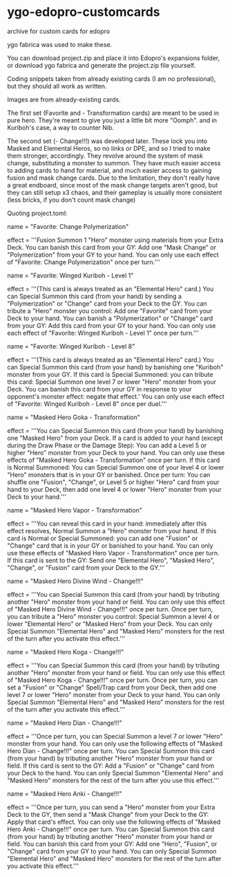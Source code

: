 # ygo-edopro-customcards
archive for custom cards for edopro

ygo fabrica was used to make these.

You can download project.zip and place it into Edopro's expansions folder, or download ygo fabrica and generate the project.zip file yourself.

Coding snippets taken from already existing cards (I am no professional), but they should all work as written.

Images are from already-existing cards.

The first set (Favorite and - Transformation cards) are meant to be used in pure hero. They're meant to give you just a little bit more "Oomph". and in Kuriboh's case, a way to counter Nib.

The second set (- Change!!!) was developed later. These lock you into Masked and Elemental Heros, so no links or DPE, and so I tried to make them stronger, accordingly.
They revolve around the system of mask change, substituting a monster to summon. They have much easier access to adding cards to hand for material, and much easier access to gaining fusion and mask change cards.
Due to the limitation, they don't really have a great endboard, since most of the mask change targets aren't good, but they can still setup x3 chaos, and their gameplay is usually more consistent (less bricks, if you don't count mask change)

Quoting project.toml:

name = "Favorite: Change Polymerization"

effect = '''Fusion Summon 1 "Hero" monster using materials from your Extra Deck.
You can banish this card from your GY: Add one "Mask Change" or "Polymerization" from your GY to your hand.
You can only use each effect of "Favorite: Change Polymerization" once per turn.'''


name = "Favorite: Winged Kuriboh - Level 1"

effect = '''(This card is always treated as an "Elemental Hero" card.)
You can Special Summon this card (from your hand) by sending a "Polymerization" or "Change" card from your Deck to the GY.
You can tribute a "Hero" monster you control: Add one "Favorite" card from your Deck to your hand.
You can banish a "Polymerization" or "Change" card from your GY: Add this card from your GY to your hand.
You can only use each effect of "Favorite: Winged Kuriboh - Level 1" once per turn.'''


name = "Favorite: Winged Kuriboh - Level 8"

effect = '''(This card is always treated as an "Elemental Hero" card.)
You can Special Summon this card (from your hand) by banishing one "Kuriboh" monster from your GY.
If this card is Special Summoned: you can tribute this card: Special Summon one level 7 or lower "Hero" monster from your Deck.
You can banish this card from your GY in response to your opponent's monster effect: negate that effect.'
You can only use each effect of "Favorite: Winged Kuriboh - Level 8" once per duel.'''


name = "Masked Hero Goka - Transformation"

effect = '''You can Special Summon this card (from your hand) by banishing one "Masked Hero" from your Deck.
If a card is added to your hand (except during the Draw Phase or the Damage Step): You can add a Level 5 or higher "Hero" monster from your Deck to your hand.
You can only use these effects of "Masked Hero Goka - Transformation" once per turn.
If this card is Normal Summoned: You can Special Summon one of your level 4 or lower "Hero" monsters that is in your GY or banished.
Once per turn: You can shuffle one "Fusion", "Change", or Level 5 or higher "Hero" card from your hand to your Deck, then add one level 4 or lower "Hero" monster from your Deck to your hand.'''


name = "Masked Hero Vapor - Transformation"

effect = '''You can reveal this card in your hand: immediately after this effect resolves, Normal Summon a "Hero" monster from your hand.
If this card is Normal or Special Summoned: you can add one "Fusion" or "Change" card that is in your GY or banished to your hand.
You can only use these effects of "Masked Hero Vapor - Transformation" once per turn.
If this card is sent to the GY: Send one "Elemental Hero", "Masked Hero", "Change", or "Fusion" card from your Deck to the GY.'''


name = "Masked Hero Divine Wind - Change!!!"

effect = '''You can Special Summon this card (from your hand) by tributing another "Hero" monster from your hand or field.
You can only use this effect of "Masked Hero Divine Wind - Change!!!" once per turn.
Once per turn, you can tribute a "Hero" monster you control: Special Summon a level 4 or lower "Elemental Hero" or "Masked Hero" from your Deck. You can only Special Summon "Elemental Hero" and "Masked Hero" monsters for the rest of the turn after you activate this effect.'''


name = "Masked Hero Koga - Change!!!"

effect = '''You can Special Summon this card (from your hand) by tributing another "Hero" monster from your hand or field.
You can only use this effect of "Masked Hero Koga - Change!!!" once per turn.
Once per turn, you can set a "Fusion" or "Change" Spell/Trap card from your Deck, then add one level 7 or lower "Hero" monster from your Deck to your hand. You can only Special Summon "Elemental Hero" and "Masked Hero" monsters for the rest of the turn after you activate this effect.'''


name = "Masked Hero Dian - Change!!!"

effect = '''Once per turn, you can Special Summon a level 7 or lower "Hero" monster from your hand.
You can only use the following effects of "Masked Hero Dian - Change!!!" once per turn.
You can Special Summon this card (from your hand) by tributing another "Hero" monster from your hand or field.
If this card is sent to the GY: Add a "Fusion" or "Change" card from your Deck to the hand. You can only Special Summon "Elemental Hero" and "Masked Hero" monsters for the rest of the turn after you use this effect.'''


name = "Masked Hero Anki - Change!!!"

effect = '''Once per turn, you can send a "Hero" monster from your Extra Deck to the GY, then send a "Mask Change" from your Deck to the GY: Apply that card's effect.
You can only use the following effects of "Masked Hero Anki - Change!!!" once per turn.
You can Special Summon this card (from your hand) by tributing another "Hero" monster from your hand or field.
You can banish this card from your GY: Add one "Hero", "Fusion", or "Change" card from your GY to your hand. You can only Special Summon "Elemental Hero" and "Masked Hero" monsters for the rest of the turn after you activate this effect.'''
